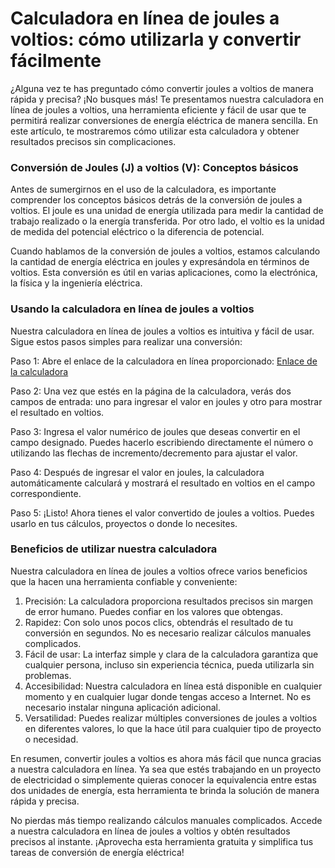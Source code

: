 Calculadora en línea de joules a voltios: cómo utilizarla y convertir fácilmente
================================================================================

¿Alguna vez te has preguntado cómo convertir joules a voltios de manera rápida y precisa? ¡No busques más! Te presentamos nuestra calculadora en línea de joules a voltios, una herramienta eficiente y fácil de usar que te permitirá realizar conversiones de energía eléctrica de manera sencilla. En este artículo, te mostraremos cómo utilizar esta calculadora y obtener resultados precisos sin complicaciones.

### Conversión de Joules (J) a voltios (V): Conceptos básicos

Antes de sumergirnos en el uso de la calculadora, es importante comprender los conceptos básicos detrás de la conversión de joules a voltios. El joule es una unidad de energía utilizada para medir la cantidad de trabajo realizado o la energía transferida. Por otro lado, el voltio es la unidad de medida del potencial eléctrico o la diferencia de potencial.

Cuando hablamos de la conversión de joules a voltios, estamos calculando la cantidad de energía eléctrica en joules y expresándola en términos de voltios. Esta conversión es útil en varias aplicaciones, como la electrónica, la física y la ingeniería eléctrica.

### Usando la calculadora en línea de joules a voltios

Nuestra calculadora en línea de joules a voltios es intuitiva y fácil de usar. Sigue estos pasos simples para realizar una conversión:

Paso 1: Abre el enlace de la calculadora en línea proporcionado: [Enlace de la calculadora](https://www.onlinecalculatorsfree.com/es/tools/joule-to-volt-calculator.html)

Paso 2: Una vez que estés en la página de la calculadora, verás dos campos de entrada: uno para ingresar el valor en joules y otro para mostrar el resultado en voltios.

Paso 3: Ingresa el valor numérico de joules que deseas convertir en el campo designado. Puedes hacerlo escribiendo directamente el número o utilizando las flechas de incremento/decremento para ajustar el valor.

Paso 4: Después de ingresar el valor en joules, la calculadora automáticamente calculará y mostrará el resultado en voltios en el campo correspondiente.

Paso 5: ¡Listo! Ahora tienes el valor convertido de joules a voltios. Puedes usarlo en tus cálculos, proyectos o donde lo necesites.

### Beneficios de utilizar nuestra calculadora

Nuestra calculadora en línea de joules a voltios ofrece varios beneficios que la hacen una herramienta confiable y conveniente:

1. Precisión: La calculadora proporciona resultados precisos sin margen de error humano. Puedes confiar en los valores que obtengas.
2. Rapidez: Con solo unos pocos clics, obtendrás el resultado de tu conversión en segundos. No es necesario realizar cálculos manuales complicados.
3. Fácil de usar: La interfaz simple y clara de la calculadora garantiza que cualquier persona, incluso sin experiencia técnica, pueda utilizarla sin problemas.
4. Accesibilidad: Nuestra calculadora en línea está disponible en cualquier momento y en cualquier lugar donde tengas acceso a Internet. No es necesario instalar ninguna aplicación adicional.
5. Versatilidad: Puedes realizar múltiples conversiones de joules a voltios en diferentes valores, lo que la hace útil para cualquier tipo de proyecto o necesidad.

En resumen, convertir joules a voltios es ahora más fácil que nunca gracias a nuestra calculadora en línea. Ya sea que estés trabajando en un proyecto de electricidad o simplemente quieras conocer la equivalencia entre estas dos unidades de energía, esta herramienta te brinda la solución de manera rápida y precisa.

No pierdas más tiempo realizando cálculos manuales complicados. Accede a nuestra calculadora en línea de joules a voltios y obtén resultados precisos al instante. ¡Aprovecha esta herramienta gratuita y simplifica tus tareas de conversión de energía eléctrica!